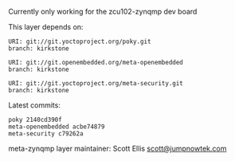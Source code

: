 Currently only working for the zcu102-zynqmp dev board

This layer depends on:

    URI: git://git.yoctoproject.org/poky.git
    branch: kirkstone

    URI: git://git.openembedded.org/meta-openembedded
    branch: kirkstone

    URI: git://git.yoctoproject.org/meta-security.git
    branch: kirkstone

Latest commits:

    poky 2140cd390f
    meta-openembedded acbe74879
    meta-security c79262a

meta-zynqmp layer maintainer: Scott Ellis <scott@jumpnowtek.com>
